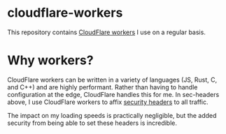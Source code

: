 # cloudflare-workers
This repository contains [CloudFlare workers](https://workers.cloudflare.com/) I use on a regular basis. 

# Why workers?
CloudFlare workers can be written in a variety of languages (JS, Rust, C, and C++) and are highly performant. Rather than having to handle configuration at the edge, CloudFlare handles this for me. In sec-headers above, I use CloudFlare workers to affix [security headers](https://securityheaders.io) to all traffic. 

The impact on my loading speeds is practically negligible, but the added security from being able to set these headers is incredible.  
